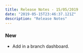 ```yaml
---
title: Release Notes - 15/05/2019
date: "2019-05-15T23:46:37.121Z"
description: "Release Notes"
---
```


### New

- Add in a branch dashboard.
